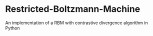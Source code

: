 # Restricted-Boltzmann-Machine
An implementation of a RBM with contrastive divergence algorithm in Python
